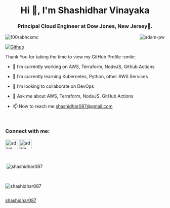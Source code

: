 <h1 align="center">Hi 👋, I'm Shashidhar Vinayaka</h1>
<h3 align="center">Principal Cloud Engineer at Dow Jones, New Jersey🌟.</h3>


<p><img align="right" src="https://github.com/Adam-pw/Adam-pw/blob/main/animation_500_kxa883sd.gif" alt="adam-pw" /></p>
 
<p align="left"> <img src="https://komarev.com/ghpvc/?username=shashidhar087&label=Profile%20views&color=0e75b6&style=flat" alt="100rabhcsmc" /> </p>

[![Github](https://img.shields.io/github/followers/shashidhar087?label=Follow&style=social)](https://github.com/shashidhar087)

<div size='20px'>Thank You for taking the time to view my GitHub Profile :smile: 
</div>


- 🔭 I’m currently working on  AWS, Terraform, NodeJS, Github Actions
  
- 🌱 I’m currently learning Kubernetes, Python, other AWS Services
  
- 👯 I’m looking to collaborate on DevOps
  
- 💬 Ask me about AWS, Terraform, NodeJS, GitHub Actions

- 📫 How to reach me shashidhar087@gmail.com

<br>

<h3 align="left">Connect with me:</h3>
<p align="left">
  <a href="https://www.linkedin.com/in/shashidhar-vinayaka-617061119/" target="blank"><img align="center"
      src="https://raw.githubusercontent.com/rahuldkjain/github-profile-readme-generator/master/src/images/icons/Social/linked-in-alt.svg"
      alt="adam pithewan" height="30" width="40" /></a>
  <a href="https://www.facebook.com/c2hhc3ZpbjIzMDUxOTkxMDE" target="blank"><img align="center"
      src="https://raw.githubusercontent.com/rahuldkjain/github-profile-readme-generator/master/src/images/icons/Social/facebook.svg"
      alt="adam pithen wala" height="30" width="40" /></a>
</p>

<br>


<p>&nbsp;<img align="center" src="https://github-readme-stats.vercel.app/api?username=shashidhar087&show_icons=true&locale=en&bg_color=0d1117&text_color=ffffff&repo=convoychat"
    alt="shashidhar087" /></p>

<br>

<p><img align="center" src="https://github-readme-streak-stats.herokuapp.com/?user=shashidhar087&theme=dark&background=0d1117&date_format=M%20j%5B%2C%20Y%5D" alt="shashidhar087" /></p>
      
<p align="left"> <a href="https://twitter.com/" target="blank"><img
      src="https://img.shields.io/twitter/follow/?logo=twitter&style=for-the-badge" alt="" /></a> </p>

[shashidhar087](https://github.com/shashidhar087)
